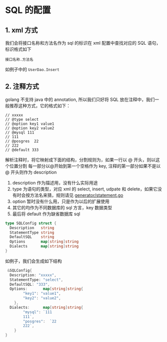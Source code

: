
# SQL 的配置

## 1. xml 方式
我们会将接口名称和方法名作为 sql 的标识在 xml 配置中查找对应的 SQL 语句，标识格式如下

    接口名称.方法名

如例子中的 `UserDao.Insert`

## 2. 注释方式

golang 不支持 java 中的 annotation, 所以我们只好将 SQL 放在注释中，我们一般推荐这种方式，它的格式如下：

````
// xxxxx
// @type select
// @option key1 value1
// @option key2 value2
// @mysql 111
// 111
// @posgres  22
// 222
// @default 333
````
解析注释时，将它映射成下面的结构，分割规则为，如果一行以 @ 开头，则以这个位置分割
每一部分以@开始到第一个空格作为 key, 注释的第一部分如果不是以 @ 开头则作为 description
1. description 作为描述用，没有什么实际用途
2. type 为语句的类型，对应 xml 的 select, insert, udpate 和 delete，如果它没有时会按方法名来猜，规则请见 [generator/statement.go](https://github.com/runner-mei/GoBatis/blob/master/generator/statement.go)
3. option 暂时没有什么用，只是作为以后的扩展使用
4. 其它的均作为不同数据库的 sql 方言，key 数据类型
5. 最后将 default 作为缺省数据库 sql

````go
type SQLConfig struct {
  Description   string
  StatementType string
  DefaultSQL    string
  Options       map[string]string
  Dialects      map[string]string
}
````

如例子，我们会生成如下结构


````go
 &SQLConfig{
  Description: "xxxxx",
  StatementType: "select",
  DefaultSQL: "333",
  Options:       map[string]string{
        "key1": "value1",
        "key2": "value2",
    },
  Dialects:      map[string]string{
        "mysql": `111
        111`,
        "posgres":  `22
        222`,
    }
}
````

